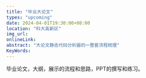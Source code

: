 ```yaml
---
title: "毕业大论文"
types: "upcoming"
date: 2024-04-01T19:30:00+08:00
location: "科大高新区"
img_url: 
onlineLink: 
abstract: "大论文静态代码分析器的一整套流程梳理"
KeyWords:
---
```


毕业论文，大纲，展示的流程和思路，PPT的撰写和练习。
